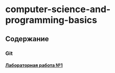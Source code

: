 # computer-science-and-programming-basics

## Содержание

### Git

#### [Лабораторная работа №1](labs/lab1.md)
